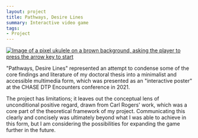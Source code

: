 ```yaml
---
layout: project
title: Pathways, Desire Lines
summary: Interactive video game
tags:
- Project
---
```


<a href="https://deerful.itch.io/pathways-desire-lines"><img src="https://emmawinston.me/assets/images/pathways-header.png" alt="Image of a pixel ukulele on a brown background, asking the player to press the arrow key to start" /></a>

"Pathways, Desire Lines" represented an attempt to condense some of the core findings and literature of my doctoral thesis into a minimalist and accessible multimedia form, which was presented as an "interactive poster" at the CHASE DTP Encounters conference in 2021. 

The project has limitations; it leaves out the conceptual lens of unconditional positive regard, drawn from Carl Rogers' work, which was a core part of the theoretical framework of my project. Communicating this clearly and concisely was ultimately beyond what I was able to achieve in this form, but I am considering the possibilities for expanding the game further in the future.